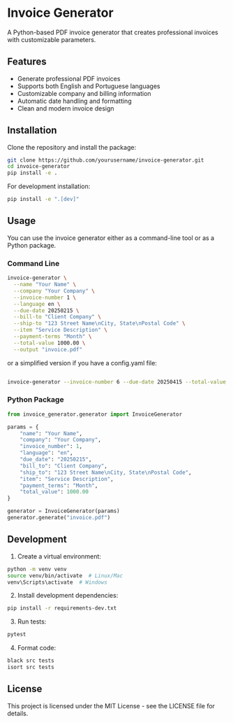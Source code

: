 # Invoice Generator

A Python-based PDF invoice generator that creates professional invoices with customizable parameters.

## Features

- Generate professional PDF invoices
- Supports both English and Portuguese languages
- Customizable company and billing information
- Automatic date handling and formatting
- Clean and modern invoice design

## Installation

Clone the repository and install the package:

```bash
git clone https://github.com/yourusername/invoice-generator.git
cd invoice-generator
pip install -e .
```

For development installation:

```bash
pip install -e ".[dev]"
```

## Usage

You can use the invoice generator either as a command-line tool or as a Python package.

### Command Line

```bash
invoice-generator \
  --name "Your Name" \
  --company "Your Company" \
  --invoice-number 1 \
  --language en \
  --due-date 20250215 \
  --bill-to "Client Company" \
  --ship-to "123 Street Name\nCity, State\nPostal Code" \
  --item "Service Description" \
  --payment-terms "Month" \
  --total-value 1000.00 \
  --output "invoice.pdf"
```

or a simplified version if you have a config.yaml file:

```bash

invoice-generator --invoice-number 6 --due-date 20250415 --total-value 10000

```

### Python Package

```python
from invoice_generator.generator import InvoiceGenerator

params = {
    "name": "Your Name",
    "company": "Your Company",
    "invoice_number": 1,
    "language": "en",
    "due_date": "20250215",
    "bill_to": "Client Company",
    "ship_to": "123 Street Name\nCity, State\nPostal Code",
    "item": "Service Description",
    "payment_terms": "Month",
    "total_value": 1000.00
}

generator = InvoiceGenerator(params)
generator.generate("invoice.pdf")
```

## Development

1. Create a virtual environment:
```bash
python -m venv venv
source venv/bin/activate  # Linux/Mac
venv\Scripts\activate  # Windows
```

2. Install development dependencies:
```bash
pip install -r requirements-dev.txt
```

3. Run tests:
```bash
pytest
```

4. Format code:
```bash
black src tests
isort src tests
```

## License

This project is licensed under the MIT License - see the LICENSE file for details.